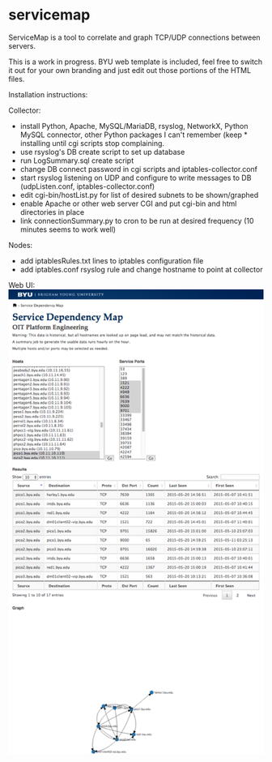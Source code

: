 # servicemap
ServiceMap is a tool to correlate and graph TCP/UDP connections between servers.

This is a work in progress. 
BYU web template is included, feel free to switch it out for your own branding and just edit out those portions of the HTML files.

Installation instructions:

Collector:
* install Python, Apache, MySQL/MariaDB, rsyslog, NetworkX, Python MySQL connector, other Python packages I can't remember (keep * installing until cgi scripts stop complaining.
* use rsyslog's DB create script to set up database
* run LogSummary.sql create script
* change DB connect password in cgi scripts and iptables-collector.conf
* start rsyslog listening on UDP and configure to write messages to DB (udpListen.conf, iptables-collector.conf)
* edit cgi-bin/hostList.py for list of desired subnets to be shown/graphed
* enable Apache or other web server CGI and put cgi-bin and html directories in place
* link connectionSummary.py to cron to be run at desired frequency (10 minutes seems to work well)


Nodes:
* add iptablesRules.txt lines to iptables configuration file
* add iptables.conf rsyslog rule and change hostname to point at collector

Web UI:
![Sample Web UI](https://github.com/johnclawson/servicemap/blob/master/servicemap_ui.png)
